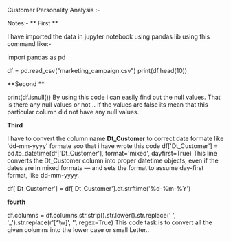  Customer Personality Analysis :-

 Notes:-
** First **

 I have imported  the data in jupyter notebook using pandas lib using this command like:-
 
 import pandas as pd

df = pd.read_csv("marketing_campaign.csv")
print(df.head(10))

**Second **

print(df.isnull())  By using this code i can easily find out the null values. That is there any null values or not ..
if the values are false its mean that this particular column did not have any null values.

**Third**

I have to convert the column name **Dt_Customer** to correct date formate like 'dd-mm-yyyy' formate 
soo that i have wrote this code 
df['Dt_Customer'] = pd.to_datetime(df['Dt_Customer'], format='mixed', dayfirst=True)
This line converts the Dt_Customer column into proper datetime objects, even if the dates are in mixed formats — and sets the format to assume day-first format, like dd-mm-yyyy.

df['Dt_Customer'] = df['Dt_Customer'].dt.strftime('%d-%m-%Y')


**fourth**

df.columns = df.columns.str.strip().str.lower().str.replace(' ', '_').str.replace(r'[^\w]', '', regex=True)
This code task is to convert all the given columns into the lower case or small Letter..


